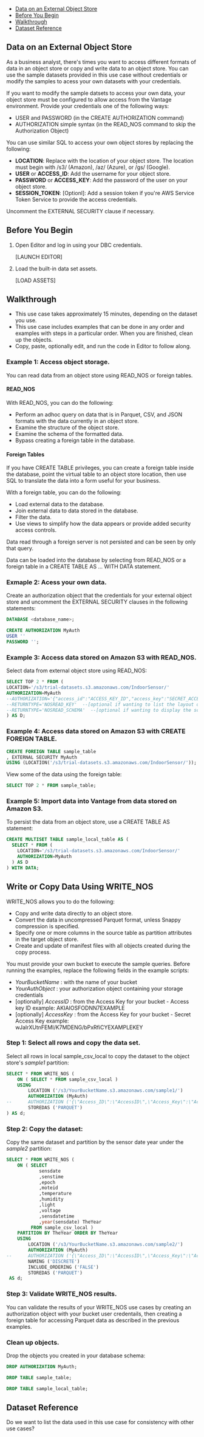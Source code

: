 * [Data on an External Object Store](#data-on-anexternal-object-store)
* [Before You Begin](#before-you-begin)
* [Walkthrough](#walkthrough)
* [Dataset Reference](#dataset-reference)

## Data on an External Object Store

As a business analyst, there's times you want to access different formats of data in an object store or copy and write data to an object store. You can use the sample datasets provided in this use case without credentials or modify the samples to acess your own datasets with your credentials. 

If you want to modify the sample datsets to access your own data, your object store must be configured to allow access from the Vantage environment. Provide your credentials one of the following ways:

* USER and PASSWORD (in the CREATE AUTHORIZATION command)
* AUTHORIZATION simple syntax (in the READ_NOS command to skip the Authorization Object)

You can use similar SQL to access your own object stores by replacing the following:

* __LOCATION__: Replace with the location of your object store. The location must begin with /s3/ (Amazon), /az/ (Azure), or /gs/ (Google).
* __USER__ or __ACCESS_ID__: Add the username for your object store.
* __PASSWORD__ or __ACCESS_KEY__: Add the password of the user on your object store.
* __SESSION_TOKEN__: [Optionl]: Add a session token if you're  AWS Service Token Service to provide the access credentials.

Uncomment the EXTERNAL SECURITY clause if necessary.

## Before You Begin

1. Open Editor and log in using your DBC credentials.

   [LAUNCH EDITOR]

2. Load the built-in data set assets.

   [LOAD ASSETS]
   
## Walkthrough

* This use case takes approximately 15 minutes, depending on the dataset you use.
* This use case includes examples that can be done in any order and examples with steps in a particular order. When you are finished, clean up the objects.
* Copy, paste, optionally edit, and run the code in Editor to follow along.
  
### Example 1: Access object storage.

You can read data from an object store using READ_NOS or foreign tables.

#### READ_NOS

With READ_NOS, you can do the following:

* Perform an adhoc query on data that is in Parquet, CSV, and JSON formats with the data currently in an object store.
* Examine the structure of the object store.
* Examine the schema of the formatted data.
* Bypass creating a foreign table in the database.

#### Foreign Tables

If you have CREATE TABLE privileges, you can create a foreign table inside the database, point the virtual table to an object store location, then use SQL to translate the data into a form useful for your business.

With a foreign table, you can do the following:

* Load external data to the database.
* Join external data to data stored in the database.
* Filter the data.
* Use views to simplify how the data appears or provide added security access controls.

Data read through a foreign server is not persisted and can be seen by only that query.

Data can be loaded into the database by selecting from READ_NOS or a foreign table in a CREATE TABLE AS ... WITH DATA statement. 

### Exmaple 2: Acess your own data.

Create an authorization object that the credentials for your external object store and uncomment the EXTERNAL SECURITY clauses in the following statements:

```sql
DATABASE <database_name>;

CREATE AUTHORIZATION MyAuth
USER ''
PASSWORD '';
```

### Example 3: Access data stored on Amazon S3 with READ_NOS.

Select data from external object store using READ_NOS:

```sql
SELECT TOP 2 * FROM (
LOCATION='/s3/trial-datasets.s3.amazonaws.com/IndoorSensor/'
AUTHORIZATION=MyAuth
--AUTHORIZATION='{"access_id":"ACCESS_KEY_ID","access_key":"SECRET_ACCESS_KEY"}'  --[optional AUTHORIZATION using direct credentials]
--RETURNTYPE='NOSREAD_KEY'  --[optional if wanting to list the layout of the object store]
--RETURNTYPE='NOSREAD_SCHEMA'  --[optional if wanting to display the schema of the data files] 
) AS D;
```

### Example 4: Access data stored on Amazon S3 with CREATE FOREIGN TABLE.

```sql
CREATE FOREIGN TABLE sample_table
, EXTERNAL SECURITY MyAuth
USING (LOCATION('/s3/trial-datasets.s3.amazonaws.com/IndoorSensor/'));
```

View some of the data using the foreign table:

```sql
SELECT TOP 2 * FROM sample_table;
```

### Example 5: Import data into Vantage from data stored on Amazon S3.

To persist the data from an object store, use a CREATE TABLE AS statement:

```sql
CREATE MULTISET TABLE sample_local_table AS (
  SELECT * FROM (
    LOCATION='/s3/trial-datasets.s3.amazonaws.com/IndoorSensor/'
    AUTHORIZATION=MyAuth
  ) AS D
) WITH DATA;
```

## Write or Copy Data Using WRITE_NOS
    
WRITE_NOS allows you to do the following:

* Copy and write data directly to an object store.
* Convert the data in uncompressed Parquet format, unless Snappy compression is specified.
* Specify one or more columns in the source table as partition attributes in the target object store.
* Create and update of manifest files with all objects created during the copy process.

You must provide your own bucket to execute the sample queries. Before running the examples, replace the following fields in the example scripts:

* *YourBucketName* : with the name of your bucket
* *YourAuthObject* : your authorization object containing your storage credentials
* [optionally] *AccessID* : from the Access Key for your bucket - Access key ID example: AKIAIOSFODNN7EXAMPLE
* [optionally] *AccessKey* : from the Access Key for your bucket - Secret Access Key example: wJalrXUtnFEMI/K7MDENG/bPxRfiCYEXAMPLEKEY

### Step 1: Select all rows and copy the data set.

Select all rows in local sample_csv_local to copy the dataset to the object store's *sample1* partition:

```sql
SELECT * FROM WRITE_NOS (
    ON ( SELECT * FROM sample_csv_local )
    USING
        LOCATION ('/s3/YourBucketName.s3.amazonaws.com/sample1/')
        AUTHORIZATION (MyAuth)
--      AUTHORIZATION ('{\"Access_ID\":\"AccessID\",\"Access_Key\":\"AccessKey\"}')
        STOREDAS ('PARQUET')
) AS d;
```

### Step 2: Copy the dataset:

Copy the same dataset and partition by the sensor date year under the *sample2* partition:

```sql
SELECT * FROM WRITE_NOS (
    ON ( SELECT
            sensdate
            ,senstime
            ,epoch
            ,moteid
            ,temperature
            ,humidity
            ,light
            ,voltage
            ,sensdatetime
            ,year(sensdate) TheYear
         FROM sample_csv_local )
    PARTITION BY TheYear ORDER BY TheYear
    USING
        LOCATION ('/s3/YourBucketName.s3.amazonaws.com/sample2/')
        AUTHORIZATION (MyAuth)
--      AUTHORIZATION ('{\"Access_ID\":\"AccessID\",\"Access_Key\":\"AccessKey\"}')
        NAMING ('DISCRETE')
        INCLUDE_ORDERING ('FALSE')
        STOREDAS ('PARQUET')
 AS d;
```

### Step 3: Validate WRITE_NOS results.

You can validate the results of your WRITE_NOS use cases by creating an authorization object with your bucket user credentails, then creating a foreign table for accessing Parquet data as described in the previous examples. 

### Clean up objects. 

Drop the objects you created in your database schema:

```sql
DROP AUTHORIZATION MyAuth;
```

```sql
DROP TABLE sample_table;
```

```sql
DROP TABLE sample_local_table;
```

## Dataset Reference

Do we want to list the data used in this use case for consistency with other use cases?
